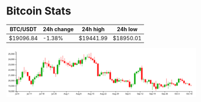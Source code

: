 # Bitcoin Stats

BTC/USDT|24h change|24h high|24h low|
|---|---|---|---|
|$19096.84|-1.38%|$19441.99|$18950.01|

<img src="./chart.svg">
